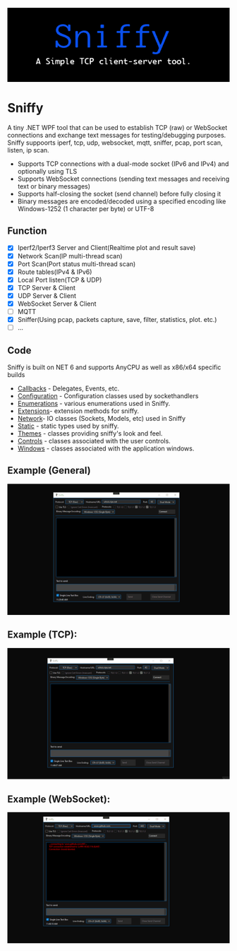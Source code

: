 ![](https://github.com/is-leeroy-jenkins/Sniffy/blob/master/Resources/Assets/Github/Sniffy.png)
# Sniffy
A tiny .NET WPF tool that can be used to establish TCP (raw) or WebSocket connections and exchange text messages for testing/debugging purposes.
Sniffy suppoorts iperf, tcp, udp, websocket, mqtt, sniffer, pcap, port scan, listen, ip scan.

- Supports TCP connections with a dual-mode socket (IPv6 and IPv4) and optionally using TLS
- Supports WebSocket connections (sending text messages and receiving text or binary messages)
- Supports half-closing the socket (send channel) before fully closing it
- Binary messages are encoded/decoded using a specified encoding like Windows-1252 (1 character per byte) or UTF-8

## Function

- [x] Iperf2/Iperf3 Server and Client(Realtime plot and result save)
- [x] Network Scan(IP multi-thread scan)
- [x] Port Scan(Port status multi-thread scan)
- [x] Route tables(IPv4 & IPv6)
- [x] Local Port listen(TCP & UDP)
- [x] TCP Server & Client
- [x] UDP Server & Client
- [x] WebSocket Server & Client
- [ ] MQTT
- [x] Sniffer(Using pcap, packets capture, save, filter, statistics, plot. etc.)
- [ ] ...

## Code 

Sniffy is built on NET 6 and supports AnyCPU as well as x86/x64 specific builds



 - [Callbacks](https://github.com/is-leeroy-jenkins/Sniffy/tree/master/Callbacks) - Delegates, Events, etc.
 - [Configuration](https://github.com/is-leeroy-jenkins/Sniffy/tree/master/Configuration) - Configuration classes used by sockethandlers
 - [Enumerations](https://github.com/is-leeroy-jenkins/Sniffy/tree/master/Enumerations) - various enumerations used in Sniffy.
 - [Extensions](https://github.com/is-leeroy-jenkins/Sniffy/tree/master/Extensions)- extension methods for sniffy.
 - [Network](https://github.com/is-leeroy-jenkins/Sniffy/tree/master/Network)- IO classes (Sockets, Models, etc) used in Sniffy
 - [Static](https://github.com/is-leeroy-jenkins/Sniffy/tree/master/Static) - static types used by sniffy.
 - [Themes](https://github.com/is-leeroy-jenkins/Sniffy/tree/master/Themes) - classes providing sniffy's look and feel. 
 - [Controls](https://github.com/is-leeroy-jenkins/Sniffy/tree/master/Views/Controls) - classes associated with the user controls.
 - [Windows](https://github.com/is-leeroy-jenkins/Sniffy/tree/master/Views/Windows) - classes associated with the application windows.


## Example (General)
![](https://github.com/is-leeroy-jenkins/Sniffy/blob/master/Resources/Assets/Github/Sniffy-Intro.gif)


## Example (TCP):

![](https://github.com/is-leeroy-jenkins/Sniffy/blob/master/Resources/Assets/Github/example-tcp.gif)

## Example (WebSocket):

![](https://github.com/is-leeroy-jenkins/Sniffy/blob/master/Resources/Assets/Github/example-websocket.gif)
